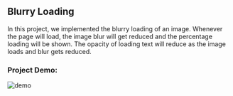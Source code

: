 ## Blurry Loading
In this project, we implemented the blurry loading of an image. Whenever the page will load, the image blur will get reduced and the percentage loading will be shown. The opacity of loading text will reduce as the image loads and blur gets reduced.

### Project Demo:
![demo]()